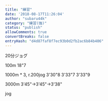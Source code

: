 ```yaml
---
title: "練習"
date: '2018-08-17T11:26:04'
author: "subaru44k"
category: "練習(強)"
status: "publish"
allowComments: true
convertBreaks: false
entryHash: "d4d87faf8f7ec93b0d2fb2ac6b84b406"
---
```

20分ジョグ

100m 18"7

1000m * 3, r.200jog
3'30"8
3'33"7
3'33"9

3000m
3'45"→3'45"→3'38"

jog
